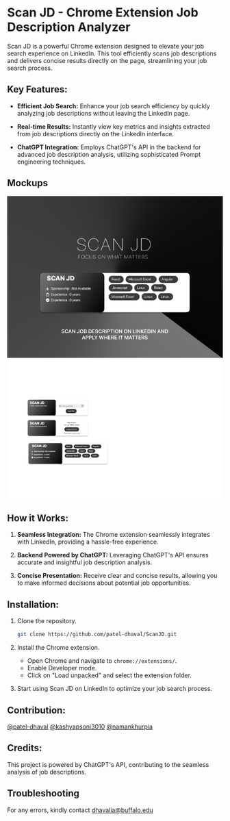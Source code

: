 # Scan JD - Chrome Extension Job Description Analyzer

Scan JD is a powerful Chrome extension designed to elevate your job search experience on LinkedIn. This tool efficiently scans job descriptions and delivers concise results directly on the page, streamlining your job search process.

## Key Features:

- **Efficient Job Search:** Enhance your job search efficiency by quickly analyzing job descriptions without leaving the LinkedIn page.

- **Real-time Results:** Instantly view key metrics and insights extracted from job descriptions directly on the LinkedIn interface.

- **ChatGPT Integration:** Employs ChatGPT's API in the backend for advanced job description analysis, utilizing sophisticated Prompt engineering techniques.

## Mockups

![Mockup 1](MockUps/Poster.png)
![Mockup 2](MockUps/Mockups.png)

## How it Works:

1. **Seamless Integration:** The Chrome extension seamlessly integrates with LinkedIn, providing a hassle-free experience.

2. **Backend Powered by ChatGPT:** Leveraging ChatGPT's API ensures accurate and insightful job description analysis.

3. **Concise Presentation:** Receive clear and concise results, allowing you to make informed decisions about potential job opportunities.

## Installation:

1. Clone the repository.
    ```bash
    git clone https://github.com/patel-dhaval/ScanJD.git
    ```

2. Install the Chrome extension.
    - Open Chrome and navigate to `chrome://extensions/`.
    - Enable Developer mode.
    - Click on "Load unpacked" and select the extension folder.

3. Start using Scan JD on LinkedIn to optimize your job search process.

## Contribution:
[@patel-dhaval](https://github.com/patel-dhaval)
[@kashyapsoni3010](https://github.com/kashyapsoni3010)
[@namankhurpia](https://github.com/namankhurpia)

## Credits:

This project is powered by ChatGPT's API, contributing to the seamless analysis of job descriptions.

## Troubleshooting
For any errors, kindly contact dhavalja@buffalo.edu

